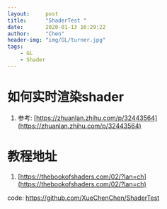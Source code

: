 ```yaml
---
layout:     post
title:      "ShaderTest "
date:       2020-01-13 16:29:22
author:     "Chen"
header-img: "img/GL/turner.jpg"
tags:
    - GL
    - Shader
---
```


# 如何实时渲染shader

1. 参考: [https://zhuanlan.zhihu.com/p/32443564](https://zhuanlan.zhihu.com/p/32443564)

# 教程地址
1. [https://thebookofshaders.com/02/?lan=ch](https://thebookofshaders.com/02/?lan=ch)


code:
https://github.com/XueChenChen/ShaderTest